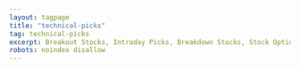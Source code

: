 ```yaml
---
layout: tagpage
title: "technical-picks"
tag: technical-picks
excerpt: Breakout Stocks, Intraday Picks, Breakdown Stocks, Stock Options, Call-Put, Swing, BTST
robots: noindex disallow
---
```

